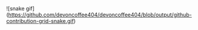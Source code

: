 ![snake gif]
(https://github.com/devoncoffee404/devoncoffee404/blob/output/github-contribution-grid-snake.gif)
